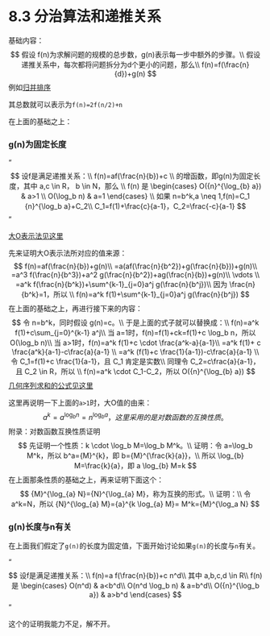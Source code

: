 # 8.3 分治算法和递推关系

基础内容：
$$
假设 f(n)为求解问题的规模的总步数，g(n)表示每一步中额外的步骤。\\
假设递推关系中，每次都将问题拆分为d个更小的问题，那么\\
f(n)=f(\frac{n}{d})+g(n)
$$
例如[归并排序](https://blog.csdn.net/YQXLLWY/article/details/112141283)

其总数就可以表示为`f(n)=2f(n/2)+n`

在上面的基础之上：

### g(n)为固定长度

“
$$
设f是满足递推关系：\\
f(n)=af(\frac{n}{b})+c \\
的增函数，即g(n)为固定长度，其中 a,c \in R， b \in N，那么 \\
f(n) 是
\begin{cases}
O({n}^{\log_{b} a}) & a>1 \\
O(\log_b n) & a=1
\end{cases} 
\\
如果 n=b^k,a \neq 1,f(n)=C_1 {n}^{\log_b a}+C_2\\
C_1=f(1)+\frac{c}{a-1}，C_2=\frac{-c}{a-1}
$$
”

[大O表示法见这里](https://blog.csdn.net/YQXLLWY/article/details/111416340)

先来证明大O表示法所对应的值来源：
$$
f(n)=af(\frac{n}{b})+g(n)\\
=a(af(\frac{n}{b^2})+g(\frac{n}{b}))+g(n)\\
=a^3 f(\frac{n}{b^3})+a^2 g(\frac{n}{b^2})+ag(\frac{n}{b})+g(n)\\
\vdots \\
=a^k f(\frac{n}{b^k})+\sum^{k-1}_{j=0}a^j g(\frac{n}{b^j})\\
因为 \frac{n}{b^k}=1，所以 \\
f(n)=a^k f(1)+\sum^{k-1}_{j=0}a^j g(\frac{n}{b^j})
$$
在上面的基础之上，再进行接下来的内容：
$$
令 n=b^k，同时假设 g(n)=c。\\
于是上面的式子就可以替换成：\\
f(n)=a^k f(1)+c\sum_{j=0}^{k-1} a^j\\
当 a=1时，f(n)=f(1)+ck=f(1)+c \log_b n，所以 O(\log_b n)\\
当 a>1时，f(n)=a^k f(1)+c \cdot \frac{a^k-a}{a-1}\\
=a^k f(1)+ c \frac{a^k}{a-1}-c\frac{a}{a-1} \\
=a^k (f(1)+c \frac{1}{a-1})-c\frac{a}{a-1} \\
令 C_1=f(1)+c \frac{1}{a-1}，且 C_1 肯定是实数\\
同理令 C_2=c\frac{a}{a-1}，且 C_2 \in R，所以 \\
f(n)=a^k \cdot C_1-C_2，所以 O({n}^{\log_{b} a})
$$
[几何序列求和的公式见这里](https://blog.csdn.net/YQXLLWY/article/details/111305452)

这里再说明一下上面的`a>1`时，大O值的由来：
$$
a^k={a}^{\log_b n}={n}^{\log_b a}，这里采用的是对数函数的互换性质。
$$
附录：对数函数互换性质证明
$$
先证明一个性质：k \cdot \log_b M=\log_b M^k。\\
证明：令 a=\log_b M^k，所以 b^a={M}^{k}，即 b={M}^{\frac{k}{a}}，\\
所以 \log_{b} M=\frac{k}{a}，即 a \log_{b} M=k
$$
在上面那条性质的基础之上，再来证明下面这个：
$$
{M}^{\log_{a} N}={N}^{\log_{a} M}，称为互换的形式。\\
证明：\\ 令 a^k=N，所以 {N}^{\log_{a} M}={a}^{k \log_{a} M}= M^k={M}^{\log_a N}
$$

### g(n)长度与n有关

在上面我们假定了`g(n)`的长度为固定值，下面开始讨论如果`g(n)`的长度与`n`有关。

“
$$
设f是满足递推关系：\\
f(n)=a f(\frac{n}{b})+c n^d\\
其中 a,b,c,d \in R\\
f(n)是
\begin{cases}
O(n^d) & a<b^d\\
O(n^d \log_b n) & a=b^d\\
O({n}^{\log_b a}) & a>b^d
\end{cases}
$$
”

这个的证明我能力不足，解不开。



